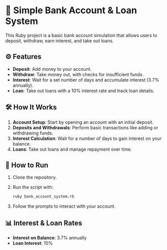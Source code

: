 # 🏦 Simple Bank Account & Loan System

This Ruby project is a basic bank account simulation that allows users to deposit, withdraw, earn interest, and take out loans.

## ⚙️ Features

- **Deposit**: Add money to your account.
- **Withdraw**: Take money out, with checks for insufficient funds.
- **Interest**: Wait for a set number of days and accumulate interest (3.7% annually).
- **Loan**: Take out loans with a 10% interest rate and track loan details.

## 🛠️ How It Works

1. **Account Setup**: Start by opening an account with an initial deposit.
2. **Deposits and Withdrawals**: Perform basic transactions like adding or withdrawing funds.
3. **Interest Calculation**: Wait for a number of days to gain interest on your balance.
4. **Loans**: Take out loans and manage repayment over time.

## 📝 How to Run

1. Clone the repository.
2. Run the script with:

   ```bash
   ruby bank_account_system.rb
   ```

3. Follow the prompts to interact with your account.

## 📊 Interest & Loan Rates

- **Interest on Balance**: 3.7% annually
- **Loan Interest**: 10%

